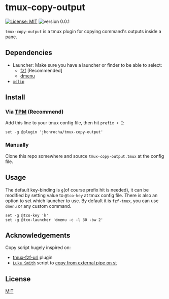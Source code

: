 # tmux-copy-output

[![License: MIT](https://img.shields.io/badge/License-MIT-yellow.svg)](https://wfxr.mit-license.org/2018)
![version 0.0.1](https://img.shields.io/badge/version-0.0.1-red.svg)

`tmux-copy-output` is a tmux plugin for copying command's outputs inside a pane.


## Dependencies
- Launcher: Make sure you have a launcher or finder to be able to select:
  - [fzf](https://github.com/junegunn/fzf) [Recommended]
  - [dmenu](https://github.com/junegunn/fzf)
- [`xclip`](https://github.com/astrand/xclip)

## Install

### Via [TPM](https://github.com/tmux-plugins/tpm) (Recommend)

Add this line to your tmux config file, then hit `prefix + I`:

``` tmux
set -g @plugin 'jhonrocha/tmux-copy-output'
```

### Manually

Clone this repo somewhere and source `tmux-copy-output.tmux` at the config file.

## Usage

The default key-binding is `g`(of course prefix hit is needed), it can be modified by setting value to `@tco-key` at tmux config file.
There is also an option to set which launcher to use. By default it is `fzf-tmux`, you can use `dmenu` or any custom command.

``` tmux
set -g @tco-key 'k'
set -g @tco-launcher 'dmenu -c -l 30 -bw 2'
```
## Acknowledgements
Copy script hugely inspired on:
- [tmux-fzf-url](https://github.com/wfxr/tmux-fzf-url) plugin
- [`Luke Smith`](https://lukesmith.xyz/) script to [copy from external pipe on st](https://github.com/LukeSmithxyz/st/blob/master/st-copyout)

## License

[MIT](https://github.com/jhonrocha/tmux-copy-output/blob/master/README.md)

